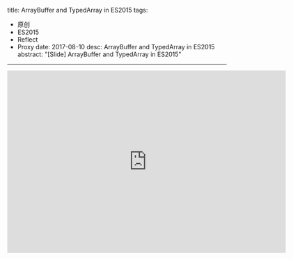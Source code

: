 title:  ArrayBuffer and TypedArray in ES2015
tags:
  - 原创
  - ES2015
  - Reflect
  - Proxy
date: 2017-08-10
desc: ArrayBuffer and TypedArray in ES2015
abstract: "[Slide] ArrayBuffer and TypedArray in ES2015"
---

<iframe id="ppt" src="https://ppt.baomitu.com/embed/d475f14e?style=dark" width="640" height="420" scrolling="no" frameborder="0" webkitallowfullscreen mozallowfullscreen allowfullscreen></iframe>
<script>
;(function() {
var $ = function (e) {return document.querySelector(e)};
var w = $('.post-block');
var p = $('#ppt');
resize();
window.addEventListener('resize', resize);
function resize() {
  var r = w.clientWidth;
  p.width = r;
  p.height = r * 21 / 32;
}
}());
</script>
